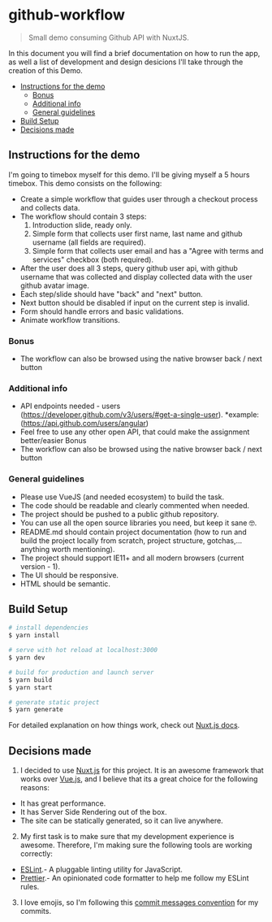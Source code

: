 # github-workflow <!-- omit in toc -->

> Small demo consuming Github API with NuxtJS.

In this document you will find a brief documentation on how to run the app, as well a list of development and design desicions I'll take through the creation of this Demo.

- [Instructions for the demo](#instructions-for-the-demo)
  - [Bonus](#bonus)
  - [Additional info](#additional-info)
  - [General guidelines](#general-guidelines)
- [Build Setup](#build-setup)
- [Decisions made](#decisions-made)

## Instructions for  the demo

I'm going to timebox myself for this demo. I'll be giving myself a 5 hours timebox. This demo consists on the following:

* Create a simple workflow that guides user through a checkout process and collects data.
* The workflow should contain 3 steps:
  1. Introduction slide, ready only.
  2. Simple form that collects user first name, last name and github username (all fields are required).
  3. Simple form that collects user email and has a "Agree with terms and services" checkbox (both required).
* After the user does all 3 steps, query github user api, with github username that was collected and display collected data with the user github avatar image.
* Each step/slide should have "back" and "next" button.
* Next button should be disabled if input on the current step is invalid.
* Form should handle errors and basic validations.
* Animate workflow transitions.

### Bonus

* The workflow can also be browsed using the native browser back / next button

### Additional info

* API endpoints needed - users (https://developer.github.com/v3/users/#get-a-single-user).
  *example: (https://api.github.com/users/angular)
* Feel free to use any other open API, that could make the assignment better/easier
Bonus
* The workflow can also be browsed using the native browser back / next button

### General guidelines

* Please use VueJS (and needed ecosystem) to build the task.
* The code should be readable and clearly commented when needed.
* The project should be pushed to a public github repository.
* You can use all the open source libraries you need, but keep it sane 🤓.
* README.md should contain project documentation (how to run and build the project locally from scratch, project structure, gotchas,... anything worth mentioning).
* The project should support IE11+ and all modern browsers (current version - 1).
* The UI should be responsive.
* HTML should be semantic.

## Build Setup

``` bash
# install dependencies
$ yarn install

# serve with hot reload at localhost:3000
$ yarn dev

# build for production and launch server
$ yarn build
$ yarn start

# generate static project
$ yarn generate
```

For detailed explanation on how things work, check out [Nuxt.js docs](https://nuxtjs.org).

## Decisions made

1. I decided to use [Nuxt.js](https://nuxtjs.org) for this project. It is an awesome framework that works over [Vue.js](https://vuejs.org/), and I believe that its a great choice for the following reasons:
  * It has great performance.
  * It has Server Side Rendering out of the box.
  * The site can be statically generated, so it can live anywhere.
2. My first task is to make sure that my development experience is awesome. Therefore, I'm making sure the following tools are working correctly:
  * [ESLint](https://eslint.org/).- A pluggable linting utility for JavaScript.
  * [Prettier](https://prettier.io/).- An opinionated code formatter to help me follow my ESLint rules.
3. I love emojis, so I'm following this [commit messages convention](https://github.com/dannyfritz/commit-message-emoji) for my commits.
